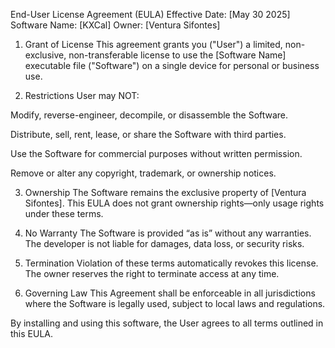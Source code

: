 End-User License Agreement (EULA)
Effective Date: [May 30 2025] Software Name: [KXCal] Owner: [Ventura Sifontes]

1. Grant of License
This agreement grants you ("User") a limited, non-exclusive, non-transferable license to use the [Software Name] executable file ("Software") on a single device for personal or business use.

2. Restrictions
User may NOT:

Modify, reverse-engineer, decompile, or disassemble the Software.

Distribute, sell, rent, lease, or share the Software with third parties.

Use the Software for commercial purposes without written permission.

Remove or alter any copyright, trademark, or ownership notices.

3. Ownership
The Software remains the exclusive property of [Ventura Sifontes]. This EULA does not grant ownership rights—only usage rights under these terms.

4. No Warranty
The Software is provided “as is” without any warranties. The developer is not liable for damages, data loss, or security risks.

5. Termination
Violation of these terms automatically revokes this license. The owner reserves the right to terminate access at any time.

6. Governing Law
This Agreement shall be enforceable in all jurisdictions where the Software is legally used, subject to local laws and regulations.

By installing and using this software, the User agrees to all terms outlined in this EULA.
